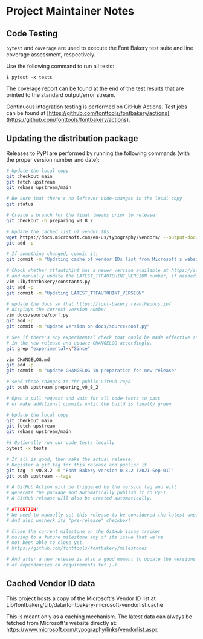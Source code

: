 # Project Maintainer Notes

## Code Testing

`pytest` and `coverage` are used to execute the Font Bakery test suite and line coverage assessment, respectively.

Use the following command to run all tests:

```
$ pytest -x tests
```

The coverage report can be found at the end of the test results that are printed to the standard output/error stream.

Continuous integration testing is performed on GitHub Actions. Test jobs can be found at [https://github.com/fonttools/fontbakery/actions](https://github.com/fonttools/fontbakery/actions).

## Updating the distribution package

Releases to PyPI are performed by running the following commands (with the proper version number and date):

```sh
# Update the local copy
git checkout main
git fetch upstream
git rebase upstream/main

# Be sure that there's no leftover code-changes in the local copy
git status

# Create a branch for the final tweaks prior to release:
git checkout -b preparing_v0_8_2

# Update the cached list of vendor IDs:
wget https://docs.microsoft.com/en-us/typography/vendors/ --output-document=Lib/fontbakery/data/fontbakery-microsoft-vendorlist.cache
git add -p

# If something changed, commit it:
git commit -m "Updating cache of vendor IDs list from Microsoft's website"

# Check whether ttfautohint has a newer version available at https://sourceforge.net/projects/freetype/files/ttfautohint/
# and manually update the LATEST_TTFAUTOHINT_VERSION number, if needed:
vim Lib/fontbakery/constants.py
git add -p
git commit -m "Updating LATEST_TTFAUTOHINT_VERSION"

# update the docs so that https://font-bakery.readthedocs.io/
# displays the correct version number
vim docs/source/conf.py
git add -p
git commit -m "update version on docs/source/conf.py"

# See if there's any experimental check that could be made effective (non-experimental)
# in the new release and update CHANGELOG accordingly.
git grep "experimental=\"Since"

vim CHANGELOG.md
git add -p
git commit -m "update CHANGELOG in preparation for new release"

# send these changes to the public GitHub repo
git push upstream preparing_v0_8_2

# Open a pull request and wait for all code-tests to pass
# or make additional commits until the build is finally green

# Update the local copy
git checkout main
git fetch upstream
git rebase upstream/main

## Optionally run our code tests locally
pytest -x tests

# If all is good, then make the actual release:
# Register a git tag for this release and publish it
git tag -a v0.8.2 -m "Font Bakery version 0.8.2 (2021-Sep-01)"
git push upstream --tags

# A GitHub Action will be triggered by the version tag and will
# generate the package and automatically publish it on PyPI.
# A GitHub release will also be created automatically.

# ATTENTION!
# We need to manually set this release to be considered the latest one.
# And also uncheck its "pre-release" checkbox!

# Close the current milestone on the GitHub issue tracker
# moving to a future milestone any of its issue that we've
# not been able to close yet.
# https://github.com/fonttools/fontbakery/milestones

# And after a new release is also a good moment to update the versions
# of dependencies on requirements.txt ;-)
```

## Cached Vendor ID data

This project hosts a copy of the Microsoft's Vendor ID list at Lib/fontbakery/Lib/data/fontbakery-microsoft-vendorlist.cache

This is meant only as a caching mechanism. The latest data can always be fetched from Microsoft's website directly at: <https://www.microsoft.com/typography/links/vendorlist.aspx>
